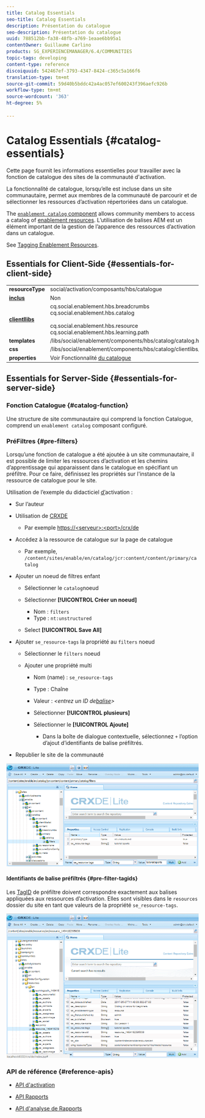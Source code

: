 ```yaml
---
title: Catalog Essentials
seo-title: Catalog Essentials
description: Présentation du catalogue
seo-description: Présentation du catalogue
uuid: 788512bb-fa38-48fb-a769-1eaae6bb95a1
contentOwner: Guillaume Carlino
products: SG_EXPERIENCEMANAGER/6.4/COMMUNITIES
topic-tags: developing
content-type: reference
discoiquuid: 542467ef-3793-4347-8424-c365c5a166f6
translation-type: tm+mt
source-git-commit: 59d40b5bddc42a4ac057ef600243f396aefc926b
workflow-type: tm+mt
source-wordcount: '363'
ht-degree: 5%

---
```



# Catalog Essentials {#catalog-essentials}

Cette page fournit les informations essentielles pour travailler avec la fonction de catalogue des sites de la communauté d&#39;activation.

La fonctionnalité de catalogue, lorsqu’elle est incluse dans un site communautaire, permet aux membres de la communauté de parcourir et de sélectionner les ressources d’activation répertoriées dans un catalogue.

The [ `enablement catalog` component](catalog.md) allows community members to access a catalog of [enablement resources](resources.md). L’utilisation de balises AEM est un élément important de la gestion de l’apparence des ressources d’activation dans un catalogue.

See [Tagging Enablement Resources](tag-resources.md).

## Essentials for Client-Side {#essentials-for-client-side}

<table> 
 <tbody> 
  <tr> 
   <td> <strong>resourceType</strong></td> 
   <td>social/activation/composants/hbs/catalogue</td> 
  </tr> 
  <tr> 
   <td> <a href="scf.md#add-or-include-a-communities-component"><strong>inclus</strong></a></td> 
   <td>Non</td> 
  </tr> 
  <tr> 
   <td> <a href="clientlibs.md"><strong>clientllibs</strong></a></td> 
   <td>cq.social.enablement.hbs.breadcrumbs<br /> cq.social.enablement.hbs.catalog<br /><br /> cq.social.enablement.hbs.resource cq.social.enablement.hbs.learning.path</td> 
  </tr> 
  <tr> 
   <td> <strong>templates</strong></td> 
   <td> /libs/social/enablement/components/hbs/catalog/catalog.hbs<br /> </td> 
  </tr> 
  <tr> 
   <td> <strong>css</strong></td> 
   <td> /libs/social/enablement/components/hbs/catalog/clientlibs/catalog.css</td> 
  </tr> 
  <tr> 
   <td><strong> properties</strong></td> 
   <td>Voir Fonctionnalité <a href="catalog.md">du catalogue</a></td> 
  </tr> 
 </tbody> 
</table>

## Essentials for Server-Side {#essentials-for-server-side}

### Fonction Catalogue {#catalog-function}

Une structure de site communautaire qui comprend la fonction [](functions.md#catalog-function)Catalogue, comprend un `enablement catalog` composant configuré.

### PréFiltres {#pre-filters}

Lorsqu’une fonction de catalogue a été ajoutée à un site communautaire, il est possible de limiter les ressources d’activation et les chemins d’apprentissage qui apparaissent dans le catalogue en spécifiant un préfiltre. Pour ce faire, définissez les propriétés sur l&#39;instance de la ressource de catalogue pour le site.

Utilisation de l’exemple du didacticiel [d’](getting-started-enablement.md)activation :

* Sur l’auteur
* Utilisation de [CRXDE](../../help/sites-developing/developing-with-crxde-lite.md)

   * Par exemple [https://&lt;serveur>:&lt;port>/crx/de](http://localhost:4502/crx/de)

* Accédez à la ressource de catalogue sur la page de catalogue

   * Par exemple, `/content/sites/enable/en/catalog/jcr:content/content/primary/catalog`

* Ajouter un noeud de filtres enfant

   * Sélectionner le `catalog`noeud
   * Sélectionner **[!UICONTROL Créer un noeud]**

      * Nom : `filters`
      * Type : `nt:unstructured`
   * Select **[!UICONTROL Save All]**


* Ajouter `se_resource-tags` la propriété au `filters` noeud

   * Sélectionner le `filters` noeud
   * Ajouter une propriété multi

      * Nom (name) : `se_resource-tags`
      * Type : Chaîne
      * Valeur : *&lt;entrez un ID de[balise](#pre-filter-tagids)>*
      * Sélectionner **[!UICONTROL plusieurs]**
      * Sélectionner le **[!UICONTROL Ajoute]**

         * Dans la boîte de dialogue contextuelle, sélectionnez `+` l’option d’ajout d’identifiants de balise préfiltrés.

* Republier le site de la communauté

![chlimage_1-189](assets/chlimage_1-189.png)

#### Identifiants de balise préfiltrés {#pre-filter-tagids}

Les [TagID](../../help/sites-developing/framework.md#tagid) de préfiltre doivent correspondre exactement aux balises appliquées aux ressources d’activation. Elles sont visibles dans le `resources` dossier du site en tant que valeurs de la propriété `se_resource-tags`.

![chlimage_1-190](assets/chlimage_1-190.png)

### API de référence {#reference-apis}

* [API d&#39;activation](https://helpx.adobe.com/experience-manager/6-4/sites/developing/using/reference-materials/javadoc/com/adobe/cq/social/enablement/client/api/package-summary.html)

* [API Rapports](https://helpx.adobe.com/experience-manager/6-4/sites/developing/using/reference-materials/javadoc/com/adobe/cq/social/enablement/client/reporting/api/package-summary.html)

* [API d&#39;analyse de Rapports](https://helpx.adobe.com/experience-manager/6-4/sites/developing/using/reference-materials/javadoc/com/adobe/cq/social/enablement/client/reporting/analytics/api/package-summary.html)

